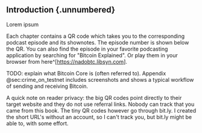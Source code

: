 ## Introduction {.unnumbered}

Lorem ipsum

Each chapter contains a QR code which takes you to the corresponding podcast episode and its shownotes. The episode number is shown below the QR. You can also find the episode in your favorite podcasting application by searching for "Bitcoin Explained". Or play them in your browser from here^[<https://nadobtc.libsyn.com>].

TODO: explain what Bitcoin Core is (often referred to). Appendix @sec:crime_on_testnet includes screenshots and shows a typical workflow of sending and receiving Bitcoin.

A quick note on reader privacy: the big QR codes point directly to their target website and they do not use referral links. Nobody can track that you came from this book. The tiny QR codes however go through bit.ly. I created the short URL's without an account, so I can't track you, but bit.ly might be able to, with some effort.
